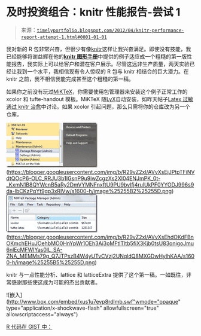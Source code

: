 <!--yml

类别：未分类

日期：2024-05-18 15:07:40

-->

# 及时投资组合：knitr 性能报告-尝试 1

> 来源：[`timelyportfolio.blogspot.com/2012/04/knitr-performance-report-attempt-1.html#0001-01-01`](http://timelyportfolio.blogspot.com/2012/04/knitr-performance-report-attempt-1.html#0001-01-01)

我对新的 R 包非常兴奋，但很少有像[knitr](http://yihui.name/knitr/)这样让我兴奋满足。即使没有技能，我已经能够将谢益辉在他的[**knitr 图形手册**](http://yihui.name/knitr/demo/graphics/)中提供的例子适应成一个粗糙的第一版性能报告，我实际上可以给客户和潜在客户展示。尽管这远非生产质量，两天实验已经让我到一个水平，我相信现有令人惊叹的 R 包与 knitr 相结合的巨大潜力。在 knitr 之前，我不相信我能完成甚至这个粗糙的第一稿。

如果你之前没有玩过[MiKTeX](http://www.miktex.org/)，你需要使用包管理器来安装这个例子正常工作的 xcolor 和 tufte-handout 模板。MiKTeX 随[LyX](http://www.lyx.org)自动安装，如昨天帖子[Latex 过敏通过 knitr 治愈](http://timelyportfolio.blogspot.com/2012/04/latex-allergy-cured-by-knitr.html)中讨论。如果 xcolor 引起问题，那么只需将你的仓库改为另一个仓库。

![图像](img/76789f98812322b9b0b9c8e61a7b4b65.png "图像")(https://blogger.googleusercontent.com/img/b/R29vZ2xl/AVvXsEjJPtpTFiNVdtQOcP6-OLC_RRJU3b1IGsnP9u9iwZcgzXs2XI04ENJmPK_0t-_KxmN1B8QYWcnB5aRy2DmVYMNFnxftU9PU9bvlfj4rulUkPF0YYODJ996s9da-lbCKzPqYt9gp3xRIVw/s1600-h/image%25255B2%25255D.png) ![图像](img/a2336eb766aef1a065f1cecd385e8ef1.png "图像")(https://blogger.googleusercontent.com/img/b/R29vZ2xl/AVvXsEhdOKdFBnOKmchEHuJOehbMO0HnYpWr1OEh3Ai3oMFtlTltb5fiX3Kjb0tsU83onigoJmu6nlEcMFWIYas0lL_SA-ZNA_MEMMs79g_Q7JTPszB4W4yUTvCVzj2UNqldQ8MXGDwHyIhKAA/s1600-h/image%25255B5%25255D.png)

knitr 与一点性能分析、lattice 和 latticeExtra 提供了这个第一稿。一如既往，非常感谢那些使这成为可能的杰出贡献者。

![嵌入](http://www.box.com/embed/xus1u7evp8rdlmb.swf"wmode="opaque" type="application/x-shockwave-flash" allowfullscreen="true" allowscriptaccess="always")

[R 代码在 GIST 中：](https://gist.github.com/2381629)
